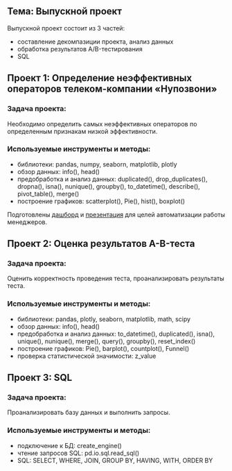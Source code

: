 ## Тема: Выпускной проект

Выпускной проект состоит из 3 частей:
* составление декомпазиции проекта, анализ данных 
* обработка результатов A/B-тестирования
* SQL

## Проект 1: Определение неэффективных операторов телеком-компании «Нупозвони»

### Задача проекта: 
Необходимо определить самых неэффективных операторов по определенным признакам низкой эффективности.

### Используемые инструменты и методы:
* библиотеки: pandas, numpy, seaborn, matplotlib, plotly
* обзор данных: info(), head()
* предобработка и анализ данных: duplicated(), drop_duplicates(), dropna(), isna(), nunique(), groupby(), to_datetime(), describe(), pivot_table(), merge()
* построение графиков: scatterplot(), Pie(), hist(), boxplot()

Подготовлены [дашборд](https://public.tableau.com/app/profile/margarita7955/viz/_16640114853260/sheet2?publish=yes) и [презентация](https://drive.google.com/file/d/13LL9kAXH6XPgBHtB6b_h1HCJ0XnI3gpg/view?usp=sharing) для целей автоматизации работы менеджеров.

## Проект 2: Оценка результатов A-B-теста

### Задача проекта:
Оценить корректность проведения теста, проанализировать результаты теста.

### Используемые инструменты и методы:
* библиотеки: pandas, plotly, seaborn, matplotlib, math, scipy
* обзор данных: info(), head()
* предобработка и анализ данных: to_datetime(), duplicated(), isna(), unique(), nunique(), merge(), query(), groupby(), reset_index()
* построение графиков: Pie(), barplot(), countplot(), Funnel()
* проверка статистической значимости: z_value

## Проект 3: SQL

### Задача проекта:
Проанализировать базу данных и выполнить запросы.

### Используемые инструменты и методы:
* подключение к БД: create_engine()
* чтение запросов SQL: pd.io.sql.read_sql()
* SQL: SELECT, WHERE, JOIN, GROUP BY, HAVING, WITH, ORDER BY



